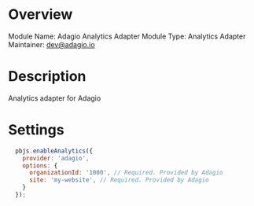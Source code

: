 # Overview

Module Name: Adagio Analytics Adapter
Module Type: Analytics Adapter
Maintainer: dev@adagio.io

# Description

Analytics adapter for Adagio

# Settings

```js
  pbjs.enableAnalytics({
    provider: 'adagio',
    options: {
      organizationId: '1000', // Required. Provided by Adagio
      site: 'my-website', // Required. Provided by Adagio
    }
  });
```
